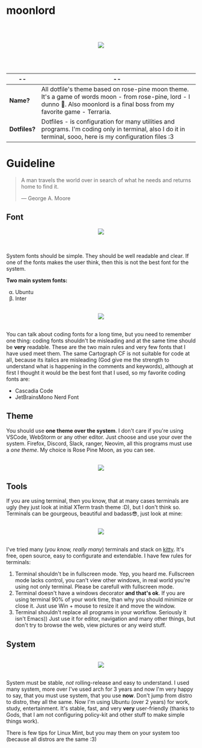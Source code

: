 # moonlord
<br><br>
<div align="center"><img src="https://user-images.githubusercontent.com/101672047/164559309-3a8a5b9c-dbaf-4bea-9e7e-a36680ce5310.png"></div>
<br><br><br>

|--|--|
---|---
| **Name?** | All dotfile's theme based on rose-pine moon theme. It's a game of words moon - from rose-pine, lord - I dunno 🤷. Also moonlord is a final boss from my favorite game - Terraria. |
|**Dotfiles?** |Dotfiles - is configuration for many utilities and programs. I'm coding only in terminal, also I do it in terminal, sooo, here is my configuration files :3|

# Guideline
> A man travels the world over in search of what he needs and returns home to find it.
>
> — George A. Moore

## Font

<div align="center"><img src="https://user-images.githubusercontent.com/101672047/164994089-fc453b19-6cf2-4251-83d0-22fa80d0e2d0.png"></div>
<br><br>

System fonts should be simple. They should be well readable and clear. If one of the fonts makes the user think, then this is not the best font for the system.

**Two main system fonts:**

<ul style="list-style-type:lower-greek;">
  <li>Ubuntu</li>
  <li>Inter</li>
</ul>

<br>
<div align="center"><img src="https://user-images.githubusercontent.com/101672047/164993948-88bc190d-c603-4e08-b908-8769f7016662.png"></div>
<br>

You can talk about coding fonts for a long time, but you need to remember one thing: coding fonts shouldn't be misleading and at the same time should be **very** readable. These are the two main rules and very few fonts that I have used meet them. The same Cartograph CF is not suitable for code at all, because its italics are misleading (God give me the strength to understand what is happening in the comments and keywords), although at first I thought it would be the best font that I used, so my favorite coding fonts are:

* Cascadia Code
* JetBrainsMono Nerd Font

## Theme

You should use **one theme over the system**. I don't care if you're using VSCode, WebStorm or any other editor. Just choose and use your over the system. Firefox, Discord, Slack, ranger, Neovim, all this programs must use a _one theme_. My choice is Rose Pine Moon, as you can see.

<br>
<div align="center"><a href="https://rosepinetheme.com/palette"><img src="https://user-images.githubusercontent.com/101672047/164561552-a96a8a85-93b1-43b9-8508-197ca7046785.png"></a></div>

## Tools

If you are using terminal, then you know, that at many cases terminals are ugly (hey just look at initial XTerm trash theme :D), but I don't think so. Terminals can be gourgeous, beautiful and badass😎, just look at mine:

<br>
<div align="center"><img src="https://user-images.githubusercontent.com/101672047/164560088-74d366f7-2e9c-4a26-a927-976c0595d5d3.png"></div>
<br>

I've tried many (_you know, really many_) terminals and stack on [kitty](https://sw.kovidgoyal.net/kitty/). It's free, open source, easy to configurate and extendable. I have few rules for terminals:

1. Terminal shouldn't be in fullscreen mode. Yep, you heard me. Fullscreen mode lacks control, you can't view other windows, in real world you're using not only terminal. Please be carefull with fullscreen mode.
2. Terminal doesn't have a windows decorator **and that's ok**. If you are using terminal 90% of your work time, than why you should  minimize or close it. Just use Win + mouse to resize it and move the window.
3. Terminal shouldn't replace all programs in your workflow. Seriously it isn't Emacs)) Just use it for editor, navigation and many other things, but don't try to browse the web, view pictures or any weird stuff.

## System

<br>
<div align="center"><img src="https://user-images.githubusercontent.com/101672047/164994025-fcccfe5b-a05d-4e92-b758-cda0e72bdbf3.png"></div>
<br>

System must be stable, *not* rolling-release and easy to understand. I used many system, more over I've used arch for 3 years and now I'm very happy to say, that you must use system, that you use **now**. Don't jump from distro to distro, they all the same. Now I'm using Ubuntu (over 2 years) for work, study, entertainment. It's stable, fast, and very **very** user-friendly (thanks to Gods, that I am not configuring policy-kit and other stuff to make simple things work).

There is few tips for Linux Mint, but you may them on your system too (because all distros are the same :3)
